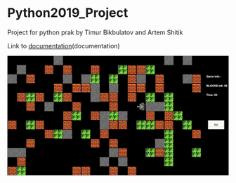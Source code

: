 # Python2019_Project

Project for python prak by Timur Bikbulatov and Artem Shitik

Link to [documentation](./docs⁩/_build⁩/⁨html/index.html⁩)(documentation)


![Example](./tanks.gif)
